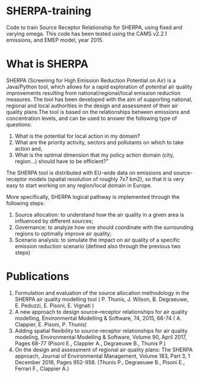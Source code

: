 # SHERPA-training
Code to train Source Receptor Relationship for SHERPA, using fixed and varying omega.
This code has been tested using the CAMS v2.2.1 emissions, and EMEP model, year 2015.

# What is SHERPA
SHERPA (Screening for High Emission Reduction Potential on Air) is a Java/Python tool, which allows for a rapid exploration of potential air quality improvements resulting from national/regional/local emission reduction measures. The tool has been developed with the aim of supporting national, regional and local authorities in the design and assessment of their air quality plans.The tool is based on the relationships between emissions and concentration levels, and can be used to answer the following type of questions:
1) What is the potential for local action in my domain?
2) What are the priority activity, sectors and pollutants on which to take action and,
3) What is the optimal dimension that my policy action domain (city, region…) should have to be efficient?"

The SHERPA tool is distributed with EU-wide data on emissions and source-receptor models (spatial resolution of roughly 7x7 km2), so that it is very easy to start working on any region/local domain in Europe.

More specifically, SHERPA logical pathway is implemented through the following steps:
1) Source allocation: to understand how the air quality in a given area is influenced by different sources;
2) Governance: to analyze how one should coordinate with the surrounding regions to optimally improve air quality;
3) Scenario analysis: to simulate the impact on air quality of a specific emission reduction scenario (defined also through the previous two steps)

# Publications
1) Formulation and evaluation of the source allocation methodology in the SHERPA air quality modelling tool ( P. Thunis, J. Wilson, B. Degraeuwe, E. Peduzzi, E. Pisoni, E. Vignati )
2) A new approach to design source–receptor relationships for air quality modelling, Environmental Modelling & Software, 74, 2015, 66-74 ( A. Clappier, E. Pisoni, P. Thunis)
3) Adding spatial flexibility to source-receptor relationships for air quality modeling, Environmental Modelling & Software, Volume 90, April 2017, Pages 68-77 (Pisoni E., Clappier A., Degraeuwe B., Thunis P.)
4) On the design and assessment of regional air quality plans: The SHERPA approach, Journal of Environmental Management, Volume 183, Part 3, 1 December 2016, Pages 952-958. (Thunis P., Degraeuwe B., Pisoni E., Ferrari F., Clappier A.)
